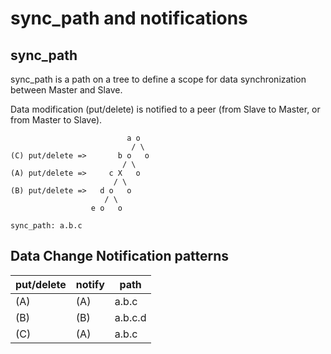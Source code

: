 # sync_path and notifications

## sync_path
sync_path is a path on a tree to define a scope for data synchronization between Master and Slave.

Data modification (put/delete) is notified to a peer (from Slave to Master, or from Master to Slave).
```
                          a o
                           / \
(C) put/delete =>       b o   o
                         / \
(A) put/delete =>     c X   o
                       / \
(B) put/delete =>   d o   o
                     / \
                  e o   o

sync_path: a.b.c
```

## Data Change Notification patterns

|put/delete|notify|path   |
|----------|------|-------|
|(A)       |(A)   |a.b.c  |
|(B)       |(B)   |a.b.c.d|
|(C)       |(A)   |a.b.c  |

